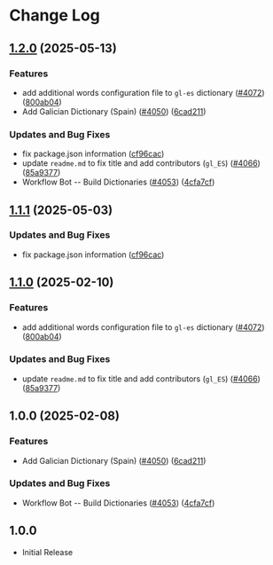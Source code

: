 # Change Log

## [1.2.0](https://github.com/ccoveille-forks/cspell-dicts/compare/@cspell/dict-gl-es@1.1.1...@cspell/dict-gl-es@1.2.0) (2025-05-13)


### Features

* add additional words configuration file to `gl-es` dictionary ([#4072](https://github.com/ccoveille-forks/cspell-dicts/issues/4072)) ([800ab04](https://github.com/ccoveille-forks/cspell-dicts/commit/800ab04fd1b36f2b03db75e7b746ba01c5357909))
* Add Galician Dictionary (Spain) ([#4050](https://github.com/ccoveille-forks/cspell-dicts/issues/4050)) ([6cad211](https://github.com/ccoveille-forks/cspell-dicts/commit/6cad21129716322b5bb889db4d9f21c66930c10b))


### Updates and Bug Fixes

* fix package.json information ([cf96cac](https://github.com/ccoveille-forks/cspell-dicts/commit/cf96cace738432c4fb006460f5ca0f1b79e38a8b))
* update `readme.md` to fix title and add contributors (`gl_ES`) ([#4066](https://github.com/ccoveille-forks/cspell-dicts/issues/4066)) ([85a9377](https://github.com/ccoveille-forks/cspell-dicts/commit/85a9377228c3c600fc10db401b42478ffce1daa1))
* Workflow Bot -- Build Dictionaries ([#4053](https://github.com/ccoveille-forks/cspell-dicts/issues/4053)) ([4cfa7cf](https://github.com/ccoveille-forks/cspell-dicts/commit/4cfa7cf6cd4c346528a0778d56f8c50fb2408436))

## [1.1.1](https://github.com/streetsidesoftware/cspell-dicts/compare/@cspell/dict-gl-es@1.1.0...@cspell/dict-gl-es@1.1.1) (2025-05-03)


### Updates and Bug Fixes

* fix package.json information ([cf96cac](https://github.com/streetsidesoftware/cspell-dicts/commit/cf96cace738432c4fb006460f5ca0f1b79e38a8b))

## [1.1.0](https://github.com/streetsidesoftware/cspell-dicts/compare/@cspell/dict-gl-es@1.0.0...@cspell/dict-gl-es@1.1.0) (2025-02-10)


### Features

* add additional words configuration file to `gl-es` dictionary ([#4072](https://github.com/streetsidesoftware/cspell-dicts/issues/4072)) ([800ab04](https://github.com/streetsidesoftware/cspell-dicts/commit/800ab04fd1b36f2b03db75e7b746ba01c5357909))


### Updates and Bug Fixes

* update `readme.md` to fix title and add contributors (`gl_ES`) ([#4066](https://github.com/streetsidesoftware/cspell-dicts/issues/4066)) ([85a9377](https://github.com/streetsidesoftware/cspell-dicts/commit/85a9377228c3c600fc10db401b42478ffce1daa1))

## 1.0.0 (2025-02-08)


### Features

* Add Galician Dictionary (Spain) ([#4050](https://github.com/streetsidesoftware/cspell-dicts/issues/4050)) ([6cad211](https://github.com/streetsidesoftware/cspell-dicts/commit/6cad21129716322b5bb889db4d9f21c66930c10b))


### Updates and Bug Fixes

* Workflow Bot -- Build Dictionaries ([#4053](https://github.com/streetsidesoftware/cspell-dicts/issues/4053)) ([4cfa7cf](https://github.com/streetsidesoftware/cspell-dicts/commit/4cfa7cf6cd4c346528a0778d56f8c50fb2408436))

## 1.0.0

- Initial Release
